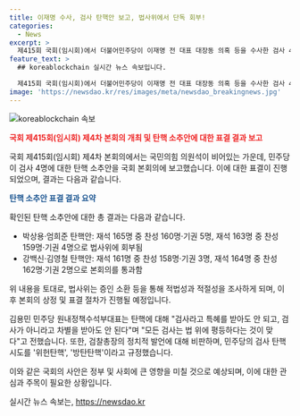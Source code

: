 ```yaml
---
title: 이재명 수사, 검사 탄핵안 보고, 법사위에서 단독 회부!
categories:
  - News
excerpt: >
  제415회 국회(임시회)에서 더불어민주당이 이재명 전 대표 대장동 의혹 등을 수사한 검사 4명에 대한 탄핵 소추안을 제출했다. 국민의힘은 표결 불참, 야당은 탄핵안을 법사위로 회부시켰다. 법사위 회부된 탄핵안들은 조사 후 본회의 상정 및 표결 절차가 예정되었다. 이에 대해 김용민 민주당 원내정책수석부대표는 검사는 특혜나 차별 없이 법 위에 평등해야 한다며 검찰총장의 정치적 발언에 대한 우려를 표명했다. 그러나 이원석 검찰총장은 민주당의 탄핵시도를 위헌탄핵, 방탄탄핵으로 비판했다.
feature_text: >
  ## koreablockchain 실시간 뉴스 속보입니다.

  제415회 국회(임시회)에서 더불어민주당이 이재명 전 대표 대장동 의혹 등을 수사한 검사 4명에 대한 탄핵 소추안을 제출했다. 국민의힘은 표결 불참, 야당은 탄핵안을 법사위로 회부시켰다. 법사위 회부된 탄핵안들은 조사 후 본회의 상정 및 표결 절차가 예정되었다. 이에 대해 김용민 민주당 원내정책수석부대표는 검사는 특혜나 차별 없이 법 위에 평등해야 한다며 검찰총장의 정치적 발언에 대한 우려를 표명했다. 그러나 이원석 검찰총장은 민주당의 탄핵시도를 위헌탄핵, 방탄탄핵으로 비판했다.
image: 'https://newsdao.kr/res/images/meta/newsdao_breakingnews.jpg'
---
```


<p><img src="https://newsdao.kr/res/images/meta/newsdao_breakingnews.jpg" alt="koreablockchain 속보" /></p>

<p><b><span style="color: #ee2323;">국회 제415회(임시회) 제4차 본회의 개최 및 탄핵 소추안에 대한 표결 결과 보고</span></b></p>

<p>국회 제415회(임시회) 제4차 본회의에서는 국민의힘 의원석이 비어있는 가운데, 민주당이 검사 4명에 대한 탄핵 소추안을 국회 본회의에 보고했습니다. 이에 대한 표결이 진행되었으며, 결과는 다음과 같습니다.</p>

<p><b><span style="color: #1a5490;">탄핵 소추안 표결 결과 요약</span></b></p>

<p>확인된 탄핵 소추안에 대한 총 결과는 다음과 같습니다.</p>

<ul>
<li>박상용·엄희준 탄핵안: 재석 165명 중 찬성 160명·기권 5명, 재석 163명 중 찬성 159명·기권 4명으로 법사위에 회부됨</li>
<li>강백신·김영철 탄핵안: 재석 161명 중 찬성 158명·기권 3명, 재석 164명 중 찬성 162명·기권 2명으로 본회의를 통과함</li>
</ul>

<p>위 내용을 토대로, 법사위는 증인 소환 등을 통해 적법성과 적절성을 조사하게 되며, 이후 본회의 상정 및 표결 절차가 진행될 예정입니다.</p>

<p>김용민 민주당 원내정책수석부대표는 탄핵에 대해 "검사라고 특혜를 받아도 안 되고, 검사가 아니라고 차별을 받아도 안 된다"며 "모든 검사는 법 위에 평등하다는 것이 맞다"고 전했습니다. 또한, 검찰총장의 정치적 발언에 대해 비판하며, 민주당의 검사 탄핵시도를 '위헌탄핵', '방탄탄핵'이라고 규정했습니다.</p>

<p>이와 같은 국회의 사안은 정부 및 사회에 큰 영향을 미칠 것으로 예상되며, 이에 대한 관심과 주목이 필요한 상황입니다.</p>
실시간 뉴스 속보는, <a href="https://newsdao.kr" rel="dofollow">https://newsdao.kr</a>


